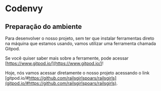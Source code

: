 # Codenvy

## Preparação do ambiente

Para desenvolver o nosso projeto, sem ter que instalar ferramentas direto na máquina que estamos usando, vamos utilizar uma ferramenta chamada Gitpod.

Se você quiser saber mais sobre a ferramente, pode acessar [https://www.gitpod.io/](https://www.gitpod.io/)!

Hoje, nós vamos acessar diretamente o nosso projeto acessando o link [gitpod.io/#https://github.com/railsgirlspoars/railsgirls](gitpod.io/#https://github.com/railsgirlspoars/railsgirls).
